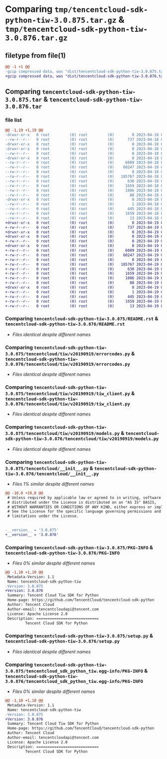 # Comparing `tmp/tencentcloud-sdk-python-tiw-3.0.875.tar.gz` & `tmp/tencentcloud-sdk-python-tiw-3.0.876.tar.gz`

## filetype from file(1)

```diff
@@ -1 +1 @@
-gzip compressed data, was "dist/tencentcloud-sdk-python-tiw-3.0.875.tar", last modified: Tue Apr 18 00:59:57 2023, max compression
+gzip compressed data, was "dist/tencentcloud-sdk-python-tiw-3.0.876.tar", last modified: Wed Apr 19 00:40:59 2023, max compression
```

## Comparing `tencentcloud-sdk-python-tiw-3.0.875.tar` & `tencentcloud-sdk-python-tiw-3.0.876.tar`

### file list

```diff
@@ -1,19 +1,19 @@
-drwxr-xr-x   0 root         (0) root         (0)        0 2023-04-18 00:59:57.000000 tencentcloud-sdk-python-tiw-3.0.875/
--rw-r--r--   0 root         (0) root         (0)      737 2023-04-18 00:59:57.000000 tencentcloud-sdk-python-tiw-3.0.875/README.rst
-drwxr-xr-x   0 root         (0) root         (0)        0 2023-04-18 00:59:57.000000 tencentcloud-sdk-python-tiw-3.0.875/tencentcloud/
-drwxr-xr-x   0 root         (0) root         (0)        0 2023-04-18 00:59:57.000000 tencentcloud-sdk-python-tiw-3.0.875/tencentcloud/tiw/
--rw-r--r--   0 root         (0) root         (0)        0 2023-04-18 00:59:57.000000 tencentcloud-sdk-python-tiw-3.0.875/tencentcloud/tiw/__init__.py
-drwxr-xr-x   0 root         (0) root         (0)        0 2023-04-18 00:59:57.000000 tencentcloud-sdk-python-tiw-3.0.875/tencentcloud/tiw/v20190919/
--rw-r--r--   0 root         (0) root         (0)     6089 2023-04-18 00:59:57.000000 tencentcloud-sdk-python-tiw-3.0.875/tencentcloud/tiw/v20190919/errorcodes.py
--rw-r--r--   0 root         (0) root         (0)    60247 2023-04-18 00:59:57.000000 tencentcloud-sdk-python-tiw-3.0.875/tencentcloud/tiw/v20190919/tiw_client.py
--rw-r--r--   0 root         (0) root         (0)        0 2023-04-18 00:59:57.000000 tencentcloud-sdk-python-tiw-3.0.875/tencentcloud/tiw/v20190919/__init__.py
--rw-r--r--   0 root         (0) root         (0)   185767 2023-04-18 00:59:57.000000 tencentcloud-sdk-python-tiw-3.0.875/tencentcloud/tiw/v20190919/models.py
--rw-r--r--   0 root         (0) root         (0)      630 2023-04-18 00:59:57.000000 tencentcloud-sdk-python-tiw-3.0.875/tencentcloud/__init__.py
--rw-r--r--   0 root         (0) root         (0)     1659 2023-04-18 00:59:57.000000 tencentcloud-sdk-python-tiw-3.0.875/PKG-INFO
--rw-r--r--   0 root         (0) root         (0)     1006 2023-04-18 00:59:57.000000 tencentcloud-sdk-python-tiw-3.0.875/setup.py
--rw-r--r--   0 root         (0) root         (0)       88 2023-04-18 00:59:57.000000 tencentcloud-sdk-python-tiw-3.0.875/setup.cfg
-drwxr-xr-x   0 root         (0) root         (0)        0 2023-04-18 00:59:57.000000 tencentcloud-sdk-python-tiw-3.0.875/tencentcloud_sdk_python_tiw.egg-info/
--rw-r--r--   0 root         (0) root         (0)        1 2023-04-18 00:59:57.000000 tencentcloud-sdk-python-tiw-3.0.875/tencentcloud_sdk_python_tiw.egg-info/dependency_links.txt
--rw-r--r--   0 root         (0) root         (0)      445 2023-04-18 00:59:57.000000 tencentcloud-sdk-python-tiw-3.0.875/tencentcloud_sdk_python_tiw.egg-info/SOURCES.txt
--rw-r--r--   0 root         (0) root         (0)     1659 2023-04-18 00:59:57.000000 tencentcloud-sdk-python-tiw-3.0.875/tencentcloud_sdk_python_tiw.egg-info/PKG-INFO
--rw-r--r--   0 root         (0) root         (0)       13 2023-04-18 00:59:57.000000 tencentcloud-sdk-python-tiw-3.0.875/tencentcloud_sdk_python_tiw.egg-info/top_level.txt
+drwxr-xr-x   0 root         (0) root         (0)        0 2023-04-19 00:40:59.000000 tencentcloud-sdk-python-tiw-3.0.876/
+-rw-r--r--   0 root         (0) root         (0)      737 2023-04-19 00:40:59.000000 tencentcloud-sdk-python-tiw-3.0.876/README.rst
+drwxr-xr-x   0 root         (0) root         (0)        0 2023-04-19 00:40:59.000000 tencentcloud-sdk-python-tiw-3.0.876/tencentcloud/
+drwxr-xr-x   0 root         (0) root         (0)        0 2023-04-19 00:40:59.000000 tencentcloud-sdk-python-tiw-3.0.876/tencentcloud/tiw/
+-rw-r--r--   0 root         (0) root         (0)        0 2023-04-19 00:40:59.000000 tencentcloud-sdk-python-tiw-3.0.876/tencentcloud/tiw/__init__.py
+drwxr-xr-x   0 root         (0) root         (0)        0 2023-04-19 00:40:59.000000 tencentcloud-sdk-python-tiw-3.0.876/tencentcloud/tiw/v20190919/
+-rw-r--r--   0 root         (0) root         (0)     6089 2023-04-19 00:40:59.000000 tencentcloud-sdk-python-tiw-3.0.876/tencentcloud/tiw/v20190919/errorcodes.py
+-rw-r--r--   0 root         (0) root         (0)    60247 2023-04-19 00:40:59.000000 tencentcloud-sdk-python-tiw-3.0.876/tencentcloud/tiw/v20190919/tiw_client.py
+-rw-r--r--   0 root         (0) root         (0)        0 2023-04-19 00:40:59.000000 tencentcloud-sdk-python-tiw-3.0.876/tencentcloud/tiw/v20190919/__init__.py
+-rw-r--r--   0 root         (0) root         (0)   185767 2023-04-19 00:40:59.000000 tencentcloud-sdk-python-tiw-3.0.876/tencentcloud/tiw/v20190919/models.py
+-rw-r--r--   0 root         (0) root         (0)      630 2023-04-19 00:40:59.000000 tencentcloud-sdk-python-tiw-3.0.876/tencentcloud/__init__.py
+-rw-r--r--   0 root         (0) root         (0)     1659 2023-04-19 00:40:59.000000 tencentcloud-sdk-python-tiw-3.0.876/PKG-INFO
+-rw-r--r--   0 root         (0) root         (0)     1006 2023-04-19 00:40:59.000000 tencentcloud-sdk-python-tiw-3.0.876/setup.py
+-rw-r--r--   0 root         (0) root         (0)       88 2023-04-19 00:40:59.000000 tencentcloud-sdk-python-tiw-3.0.876/setup.cfg
+drwxr-xr-x   0 root         (0) root         (0)        0 2023-04-19 00:40:59.000000 tencentcloud-sdk-python-tiw-3.0.876/tencentcloud_sdk_python_tiw.egg-info/
+-rw-r--r--   0 root         (0) root         (0)        1 2023-04-19 00:40:59.000000 tencentcloud-sdk-python-tiw-3.0.876/tencentcloud_sdk_python_tiw.egg-info/dependency_links.txt
+-rw-r--r--   0 root         (0) root         (0)      445 2023-04-19 00:40:59.000000 tencentcloud-sdk-python-tiw-3.0.876/tencentcloud_sdk_python_tiw.egg-info/SOURCES.txt
+-rw-r--r--   0 root         (0) root         (0)     1659 2023-04-19 00:40:59.000000 tencentcloud-sdk-python-tiw-3.0.876/tencentcloud_sdk_python_tiw.egg-info/PKG-INFO
+-rw-r--r--   0 root         (0) root         (0)       13 2023-04-19 00:40:59.000000 tencentcloud-sdk-python-tiw-3.0.876/tencentcloud_sdk_python_tiw.egg-info/top_level.txt
```

### Comparing `tencentcloud-sdk-python-tiw-3.0.875/README.rst` & `tencentcloud-sdk-python-tiw-3.0.876/README.rst`

 * *Files identical despite different names*

### Comparing `tencentcloud-sdk-python-tiw-3.0.875/tencentcloud/tiw/v20190919/errorcodes.py` & `tencentcloud-sdk-python-tiw-3.0.876/tencentcloud/tiw/v20190919/errorcodes.py`

 * *Files identical despite different names*

### Comparing `tencentcloud-sdk-python-tiw-3.0.875/tencentcloud/tiw/v20190919/tiw_client.py` & `tencentcloud-sdk-python-tiw-3.0.876/tencentcloud/tiw/v20190919/tiw_client.py`

 * *Files identical despite different names*

### Comparing `tencentcloud-sdk-python-tiw-3.0.875/tencentcloud/tiw/v20190919/models.py` & `tencentcloud-sdk-python-tiw-3.0.876/tencentcloud/tiw/v20190919/models.py`

 * *Files identical despite different names*

### Comparing `tencentcloud-sdk-python-tiw-3.0.875/tencentcloud/__init__.py` & `tencentcloud-sdk-python-tiw-3.0.876/tencentcloud/__init__.py`

 * *Files 1% similar despite different names*

```diff
@@ -10,8 +10,8 @@
 # Unless required by applicable law or agreed to in writing, software
 # distributed under the License is distributed on an "AS IS" BASIS,
 # WITHOUT WARRANTIES OR CONDITIONS OF ANY KIND, either express or implied.
 # See the License for the specific language governing permissions and
 # limitations under the License.
 
 
-__version__ = '3.0.875'
+__version__ = '3.0.876'
```

### Comparing `tencentcloud-sdk-python-tiw-3.0.875/PKG-INFO` & `tencentcloud-sdk-python-tiw-3.0.876/PKG-INFO`

 * *Files 0% similar despite different names*

```diff
@@ -1,10 +1,10 @@
 Metadata-Version: 1.1
 Name: tencentcloud-sdk-python-tiw
-Version: 3.0.875
+Version: 3.0.876
 Summary: Tencent Cloud Tiw SDK for Python
 Home-page: https://github.com/TencentCloud/tencentcloud-sdk-python
 Author: Tencent Cloud
 Author-email: tencentcloudapi@tencent.com
 License: Apache License 2.0
 Description: ============================
         Tencent Cloud SDK for Python
```

### Comparing `tencentcloud-sdk-python-tiw-3.0.875/setup.py` & `tencentcloud-sdk-python-tiw-3.0.876/setup.py`

 * *Files identical despite different names*

### Comparing `tencentcloud-sdk-python-tiw-3.0.875/tencentcloud_sdk_python_tiw.egg-info/PKG-INFO` & `tencentcloud-sdk-python-tiw-3.0.876/tencentcloud_sdk_python_tiw.egg-info/PKG-INFO`

 * *Files 0% similar despite different names*

```diff
@@ -1,10 +1,10 @@
 Metadata-Version: 1.1
 Name: tencentcloud-sdk-python-tiw
-Version: 3.0.875
+Version: 3.0.876
 Summary: Tencent Cloud Tiw SDK for Python
 Home-page: https://github.com/TencentCloud/tencentcloud-sdk-python
 Author: Tencent Cloud
 Author-email: tencentcloudapi@tencent.com
 License: Apache License 2.0
 Description: ============================
         Tencent Cloud SDK for Python
```

